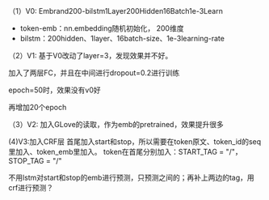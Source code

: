 

（1）V0: Embrand200-bilstm1Layer200Hidden16Batch1e-3Learn

- token-emb：nn.embedding随机初始化， 200维度
- bilstm：200hidden、1layer、16batch-size、1e-3learning-rate

（2）V1:
基于V0改动了layer=3，发现效果并不好。

加入了两层FC，并且在中间进行dropout=0.2进行训练

epoch=50时，效果没有v0好

再增加20个epoch

（3）V2:
加入GLove的读取，作为emb的pretrained，效果提升很多

(4)V3:加入CRF层
首尾加入start和stop，所以需要在token原文、token_id的seq里加入、token_emb里加入。
token在首尾分别加入：START_TAG = "/<START/>"，STOP_TAG = "/<STOP/>"

不用lstm对start和stop的emb进行预测，只预测之间的；再补上两边的tag，用crf进行预测？
